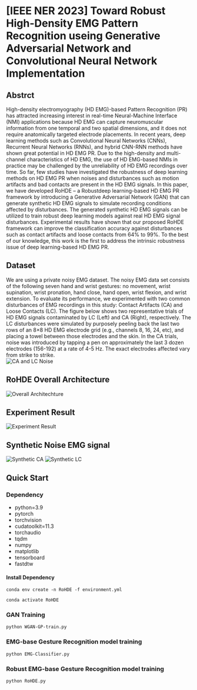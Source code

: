 # [IEEE NER 2023] Toward Robust High-Density EMG Pattern Recognition useing Generative Adversarial Network and Convolutional Neural Network Implementation

## Abstrct
High-density electromyography (HD EMG)-based Pattern Recognition (PR) has attracted increasing interest in real-time Neural-Machine Interface (NMI) applications because HD EMG can capture neuromuscular information from one temporal and two spatial dimensions, and it does not require anatomically targeted electrode placements. In recent years, deep learning methods such as Convolutional Neural Networks (CNNs), Recurrent Neural Networks (RNNs), and hybrid CNN-RNN methods have shown great potential in HD EMG PR. Due to the high-density and multi-channel characteristics of HD EMG, the use of HD EMG-based NMIs in practice may be challenged by the unreliability of HD EMG recordings over time. So far, few studies have investigated the robustness of deep learning methods on HD EMG PR when noises and disturbances such as motion artifacts and bad contacts are present in the HD EMG signals. In this paper, we have developed RoHDE – a Robustdeep learning-based HD EMG PR framework by introducing a Generative Adversarial Network (GAN) that can generate synthetic HD EMG signals to simulate recording conditions affected by disturbances. The generated synthetic HD EMG signals can be utilized to train robust deep learning models against real HD EMG signal disturbances. Experimental results have shown that our proposed RoHDE framework can improve the classification accuracy against disturbances such as contact artifacts and loose contacts from 64% to 99%. To the best of our knowledge, this work is the first to address the intrinsic robustness issue of deep learning-based HD EMG PR.
## Dataset
We are using a private noisy EMG dataset.
The noisy EMG data set consists of the following seven hand and wrist gestures: no movement, wrist supination, wrist pronation, hand close, hand open, wrist flexion, and wrist extension. To evaluate its performance, we experimented with two common disturbances of EMG recordings in this study: Contact Artifacts (CA) and Loose Contacts (LC). The figure below shows two representative trials of HD EMG signals contaminated by LC (Left) and CA (Right), respectively. The LC disturbances were simulated by purposely peeling back the last two rows of an 8×8 HD EMG electrode grid (e.g., channels 8, 16, 24, etc), and placing a towel between those electrodes and the skin. In the CA trials, noise was introduced by tapping a pen on approximately the last 3 dozen electrodes (156-192) at a rate of 4-5 Hz. The exact electrodes affected vary from strike to strike.  
![CA and LC Noise](Images/HD_EMG_LC_CA.png)
## RoHDE Overall Architecture
![Overall Architechture](Images/Overall_Achiecture.png)

## Experiment Result
![Experiment Result](Images/Experiment.png)

## Synthetic Noise EMG signal
![Synthetic CA](Images/Synthetic%20CA.png)
![Synthetic LC](Images/Synthetic%20LC.png)

## Quick Start
### Dependency
  - python=3.9
  - pytorch
  - torchvision
  - cudatoolkit=11.3
  - torchaudio
  - tqdm
  - numpy
  - matplotlib
  - tensorboard
  - fastdtw  
#### Install Dependency
```
conda env create -n RoHDE -f environment.yml
```
```
conda activate RoHDE
```

### GAN Training
```
python WGAN-GP-train.py
```
### EMG-base Gesture Recognition model training
```
python EMG-Classifier.py
```
### Robust  EMG-base Gesture Recognition model training
```
python RoHDE.py
```
